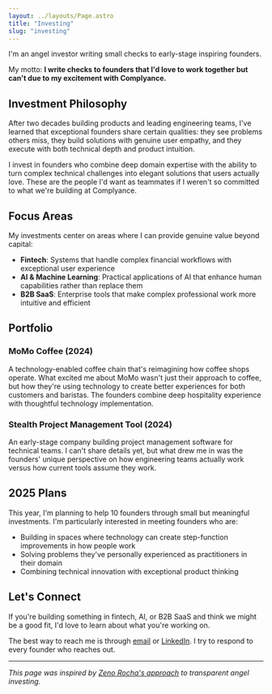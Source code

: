 ```yaml
---
layout: ../layouts/Page.astro
title: "Investing"
slug: "investing"
---
```


I'm an angel investor writing small checks to early-stage inspiring founders.

My motto: **I write checks to founders that I'd love to work together but can't due to my excitement with Complyance.**

## Investment Philosophy

After two decades building products and leading engineering teams, I've learned that exceptional founders share certain qualities: they see problems others miss, they build solutions with genuine user empathy, and they execute with both technical depth and product intuition.

I invest in founders who combine deep domain expertise with the ability to turn complex technical challenges into elegant solutions that users actually love. These are the people I'd want as teammates if I weren't so committed to what we're building at Complyance.

## Focus Areas

My investments center on areas where I can provide genuine value beyond capital:

- **Fintech**: Systems that handle complex financial workflows with exceptional user experience
- **AI & Machine Learning**: Practical applications of AI that enhance human capabilities rather than replace them
- **B2B SaaS**: Enterprise tools that make complex professional work more intuitive and efficient

## Portfolio

### MoMo Coffee (2024)
A technology-enabled coffee chain that's reimagining how coffee shops operate. What excited me about MoMo wasn't just their approach to coffee, but how they're using technology to create better experiences for both customers and baristas. The founders combine deep hospitality experience with thoughtful technology implementation.

### Stealth Project Management Tool (2024)
An early-stage company building project management software for technical teams. I can't share details yet, but what drew me in was the founders' unique perspective on how engineering teams actually work versus how current tools assume they work.

## 2025 Plans

This year, I'm planning to help 10 founders through small but meaningful investments. I'm particularly interested in meeting founders who are:

- Building in spaces where technology can create step-function improvements in how people work
- Solving problems they've personally experienced as practitioners in their domain
- Combining technical innovation with exceptional product thinking

## Let's Connect

If you're building something in fintech, AI, or B2B SaaS and think we might be a good fit, I'd love to learn about what you're working on.

The best way to reach me is through [email](/contact) or [LinkedIn](https://linkedin.com/in/hugomn). I try to respond to every founder who reaches out.

---

*This page was inspired by [Zeno Rocha's approach](https://zenorocha.com/investing) to transparent angel investing.*